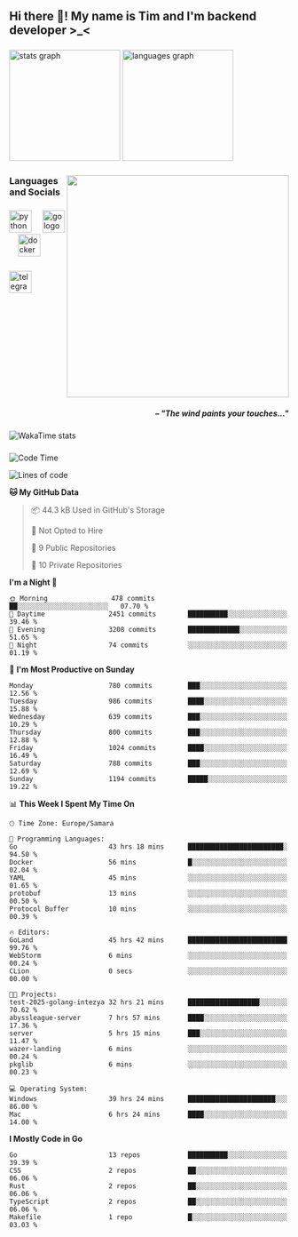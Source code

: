 <h2 align="left">Hi there 👋! My name is Tim and I'm backend developer >_<</h2>

###

<div align="left">
  <img src="https://github-readme-stats-qilm.vercel.app/api?username=intezya&hide_title=false&hide_rank=false&show_icons=true&include_all_commits=true&count_private=true&disable_animations=false&theme=tokyonight&locale=en&hide_border=true&order=1&show=prs_merged&hide=issues" height="200" alt="stats graph"  />
  <img src="https://github-readme-stats-qilm.vercel.app/api/top-langs?username=intezya&locale=en&hide_title=false&layout=donut&langs_count=5&theme=tokyonight&hide_border=true&order=2&exclude_repo=github-readme-stats&hide=mako" height="200" alt="languages graph"  />
</div>

###

<img align="right" height="400" src="https://i.pinimg.com/736x/99/d9/d9/99d9d9ecd844a351ae877f4df30d82ab.jpg"  />

###

<h3 align="left">Languages and Socials</h3>

###

<div align="left">
  <img src="https://cdn.jsdelivr.net/gh/devicons/devicon/icons/python/python-original.svg" height="40" alt="python logo"  />
  <img width="12" />
  <img src="https://cdn.simpleicons.org/go/00ADD8" height="40" alt="go logo"  />
  <img width="12" />
  <img src="https://cdn.jsdelivr.net/gh/devicons/devicon/icons/docker/docker-original.svg" height="40" alt="docker logo"  />
</div>

###

<div align="left">
  <a href="https://t.me/lezviesput">
    <img src="https://img.shields.io/static/v1?message=Telegram&logo=telegram&label=&color=2CA5E0&logoColor=white&labelColor=&style=for-the-badge" height="40" alt="telegram logo"  />
  </a>
</div>

###

<br clear="both">

<h5 align="right">– "The wind paints your touches..."</h5>

###

<picture>
	<source
		srcset="https://github-readme-stats-qilm.vercel.app/api/wakatime?username=intezya&theme=tokyonight&layout=compact&hide_border=true"
		media="(prefers-color-scheme: dark)%2C (prefers-color-scheme: no-preference)"
	/>
	<img alt="WakaTime stats" src="https://github-readme-stats-qilm.vercel.app/api/wakatime?username=intezya&theme=tokyonight&layout=compact&hide_border=true&"/>
</picture>

###

<!--START_SECTION:waka-->
![Code Time](http://img.shields.io/badge/Code%20Time-284%20hrs%2042%20mins-blue)

![Lines of code](https://img.shields.io/badge/From%20Hello%20World%20I%27ve%20Written-746.5%20thousand%20lines%20of%20code-blue)

**🐱 My GitHub Data** 

> 📦 44.3 kB Used in GitHub's Storage 
 > 
> 🚫 Not Opted to Hire
 > 
> 📜 9 Public Repositories 
 > 
> 🔑 10 Private Repositories 
 > 
**I'm a Night 🦉** 

```text
🌞 Morning                478 commits         ██░░░░░░░░░░░░░░░░░░░░░░░   07.70 % 
🌆 Daytime                2451 commits        ██████████░░░░░░░░░░░░░░░   39.46 % 
🌃 Evening                3208 commits        █████████████░░░░░░░░░░░░   51.65 % 
🌙 Night                  74 commits          ░░░░░░░░░░░░░░░░░░░░░░░░░   01.19 % 
```
📅 **I'm Most Productive on Sunday** 

```text
Monday                   780 commits         ███░░░░░░░░░░░░░░░░░░░░░░   12.56 % 
Tuesday                  986 commits         ████░░░░░░░░░░░░░░░░░░░░░   15.88 % 
Wednesday                639 commits         ███░░░░░░░░░░░░░░░░░░░░░░   10.29 % 
Thursday                 800 commits         ███░░░░░░░░░░░░░░░░░░░░░░   12.88 % 
Friday                   1024 commits        ████░░░░░░░░░░░░░░░░░░░░░   16.49 % 
Saturday                 788 commits         ███░░░░░░░░░░░░░░░░░░░░░░   12.69 % 
Sunday                   1194 commits        █████░░░░░░░░░░░░░░░░░░░░   19.22 % 
```


📊 **This Week I Spent My Time On** 

```text
🕑︎ Time Zone: Europe/Samara

💬 Programming Languages: 
Go                       43 hrs 18 mins      ████████████████████████░   94.50 % 
Docker                   56 mins             █░░░░░░░░░░░░░░░░░░░░░░░░   02.04 % 
YAML                     45 mins             ░░░░░░░░░░░░░░░░░░░░░░░░░   01.65 % 
protobuf                 13 mins             ░░░░░░░░░░░░░░░░░░░░░░░░░   00.50 % 
Protocol Buffer          10 mins             ░░░░░░░░░░░░░░░░░░░░░░░░░   00.39 % 

🔥 Editors: 
GoLand                   45 hrs 42 mins      █████████████████████████   99.76 % 
WebStorm                 6 mins              ░░░░░░░░░░░░░░░░░░░░░░░░░   00.24 % 
CLion                    0 secs              ░░░░░░░░░░░░░░░░░░░░░░░░░   00.00 % 

🐱‍💻 Projects: 
test-2025-golang-intezya 32 hrs 21 mins      ██████████████████░░░░░░░   70.62 % 
abyssleague-server       7 hrs 57 mins       ████░░░░░░░░░░░░░░░░░░░░░   17.36 % 
server                   5 hrs 15 mins       ███░░░░░░░░░░░░░░░░░░░░░░   11.47 % 
wazer-landing            6 mins              ░░░░░░░░░░░░░░░░░░░░░░░░░   00.24 % 
pkglib                   6 mins              ░░░░░░░░░░░░░░░░░░░░░░░░░   00.23 % 

💻 Operating System: 
Windows                  39 hrs 24 mins      ██████████████████████░░░   86.00 % 
Mac                      6 hrs 24 mins       ████░░░░░░░░░░░░░░░░░░░░░   14.00 % 
```

**I Mostly Code in Go** 

```text
Go                       13 repos            ██████████░░░░░░░░░░░░░░░   39.39 % 
CSS                      2 repos             ██░░░░░░░░░░░░░░░░░░░░░░░   06.06 % 
Rust                     2 repos             ██░░░░░░░░░░░░░░░░░░░░░░░   06.06 % 
TypeScript               2 repos             ██░░░░░░░░░░░░░░░░░░░░░░░   06.06 % 
Makefile                 1 repo              █░░░░░░░░░░░░░░░░░░░░░░░░   03.03 % 
```




<!--END_SECTION:waka-->
